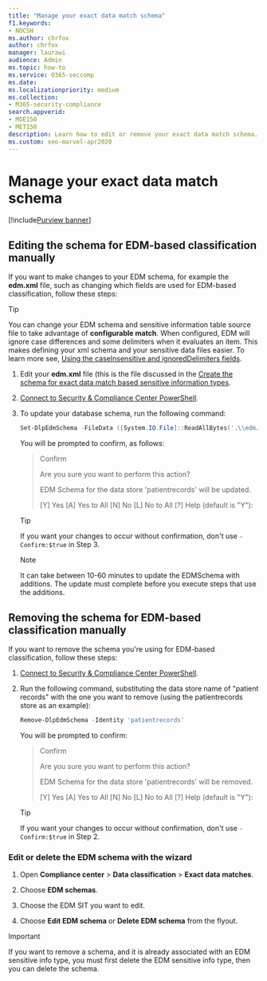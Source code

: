 ```yaml
---
title: "Manage your exact data match schema"
f1.keywords:
- NOCSH
ms.author: chrfox
author: chrfox
manager: laurawi
audience: Admin
ms.topic: how-to
ms.service: O365-seccomp
ms.date:
ms.localizationpriority: medium
ms.collection:
- M365-security-compliance
search.appverid:
- MOE150
- MET150
description: Learn how to edit or remove your exact data match schema.
ms.custom: seo-marvel-apr2020
---
```

# Manage your exact data match schema

[!include[Purview banner](../includes/purview-rebrand-banner.md)]

## Editing the schema for EDM-based classification manually

If you want to make changes to your EDM schema, for example the **edm.xml** file, such as changing which fields are used for EDM-based classification, follow these steps:

> [!TIP]
> You can change your EDM schema and sensitive information table source file to take advantage of **configurable match**. When configured, EDM will ignore case differences and some delimiters when it evaluates an item. This makes defining your xml schema and your sensitive data files easier. To learn more see, [Using the caseInsensitive and ignoredDelimiters fields](sit-get-started-exact-data-match-create-schema.md#using-the-caseinsensitive-and-ignoreddelimiters-fields).

1. Edit your **edm.xml** file (this is the file discussed in the [Create the schema for exact data match based sensitive information types](sit-get-started-exact-data-match-create-schema.md#create-the-schema-for-exact-data-match-based-sensitive-information-types).

2. [Connect to Security & Compliance Center PowerShell](/powershell/exchange/connect-to-scc-powershell).

3. To update your database schema, run the following command:

      ```powershell
      Set-DlpEdmSchema -FileData ([System.IO.File]::ReadAllBytes('.\\edm.xml')) -Confirm:$true
      ```

      You will be prompted to confirm, as follows:

      > Confirm
      >
      > Are you sure you want to perform this action?
      >
      > EDM Schema for the data store 'patientrecords' will be updated.
      >
      > \[Y\] Yes \[A\] Yes to All \[N\] No \[L\] No to All \[?\] Help (default is "Y"):

      > [!TIP]
      > If you want your changes to occur without confirmation, don't use `-Confirm:$true` in Step 3.

      > [!NOTE]
      > It can take between 10-60 minutes to update the EDMSchema with additions. The update must complete before you execute steps that use the additions.

## Removing the schema for EDM-based classification manually

If you want to remove the schema you're using for EDM-based classification, follow these steps:

1. [Connect to Security & Compliance Center PowerShell](/powershell/exchange/connect-to-scc-powershell).

2. Run the following command, substituting the data store name of "patient records" with the one you want to remove (using the patientrecords store as an example):

      ```powershell
      Remove-DlpEdmSchema -Identity 'patientrecords'
      ```

      You will be prompted to confirm:

      > Confirm
      >
      > Are you sure you want to perform this action?
      >
      > EDM Schema for the data store 'patientrecords' will be removed.
      >
      > \[Y\] Yes \[A\] Yes to All \[N\] No \[L\] No to All \[?\] Help (default is "Y"):

      > [!TIP]
      > If you want your changes to occur without confirmation, don't use `-Confirm:$true` in Step 2.

### Edit or delete the EDM schema with the wizard

1. Open **Compliance center** \> **Data classification** \> **Exact data matches**.

2. Choose **EDM schemas**.

3. Choose the EDM SIT you want to edit.

4. Choose **Edit EDM schema** or **Delete EDM schema** from the flyout.

> [!IMPORTANT]
> If you want to remove a schema, and it is already associated with an EDM sensitive info type, you must first delete the EDM sensitive info type, then you can delete the schema.
